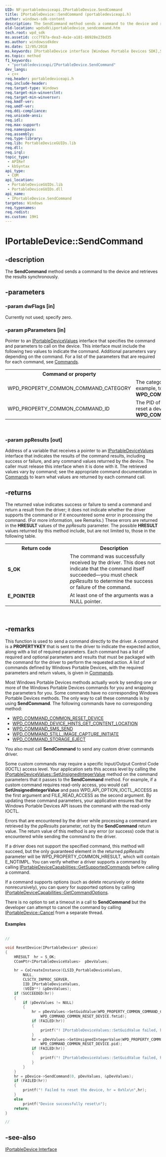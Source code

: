 ```yaml
---
UID: NF:portabledeviceapi.IPortableDevice.SendCommand
title: IPortableDevice::SendCommand (portabledeviceapi.h)
author: windows-sdk-content
description: The SendCommand method sends a command to the device and retrieves the results synchronously.
old-location: wpdsdk\iportabledevice_sendcommand.htm
tech.root: wpd_sdk
ms.assetid: ccc7f87a-dea3-4a1e-a181-86928e23bd35
ms.author: windowssdkdev
ms.date: 12/05/2018
ms.keywords: IPortableDevice interface [Windows Portable Devices SDK],SendCommand method, IPortableDevice.SendCommand, IPortableDevice::SendCommand, IPortableDeviceSendCommand, SendCommand, SendCommand method [Windows Portable Devices SDK], SendCommand method [Windows Portable Devices SDK],IPortableDevice interface, portabledeviceapi/IPortableDevice::SendCommand, wpdsdk.iportabledevice_sendcommand
ms.topic: method
f1_keywords: 
 - "portabledeviceapi/IPortableDevice.SendCommand"
dev_langs:
 - c++
req.header: portabledeviceapi.h
req.include-header: 
req.target-type: Windows
req.target-min-winverclnt: 
req.target-min-winversvr: 
req.kmdf-ver: 
req.umdf-ver: 
req.ddi-compliance: 
req.unicode-ansi: 
req.idl: 
req.max-support: 
req.namespace: 
req.assembly: 
req.type-library: 
req.lib: PortableDeviceGUIDs.lib
req.dll: 
req.irql: 
topic_type:
 - APIRef
 - kbSyntax
api_type:
 - COM
api_location:
 - PortableDeviceGUIDs.lib
 - PortableDeviceGUIDs.dll
api_name:
 - IPortableDevice.SendCommand
targetos: Windows
req.typenames: 
req.redist: 
ms.custom: 19H1
---
```


# IPortableDevice::SendCommand


## -description


The <b>SendCommand</b> method sends a command to the device and retrieves the results synchronously.
      


## -parameters




### -param dwFlags [in]

Currently not used; specify zero.
          


### -param pParameters [in]

Pointer to an <a href="https://docs.microsoft.com/windows/desktop/wpd_sdk/iportabledevicevalues">IPortableDeviceValues</a> interface that specifies the command and parameters to call on the device. This interface must include the following two values to indicate the command. Additional parameters vary depending on the command. For a list of the parameters that are required for each command, see <a href="https://docs.microsoft.com/windows/desktop/wpd_sdk/commands">Commands</a>.
            

<table>
<tr>
<th>Command or property</th>
<th>Description</th>
</tr>
<tr>
<td>WPD_PROPERTY_COMMON_COMMAND_CATEGORY</td>
<td>The category <b>GUID</b> of the command to send. For example, to reset a device, you would send <b>WPD_COMMAND_COMMON_RESET_DEVICE.fmtid</b>.</td>
</tr>
<tr>
<td>WPD_PROPERTY_COMMON_COMMAND_ID</td>
<td>The PID of the command to send. For example, to reset a device, you would send <b>WPD_COMMAND_COMMON_RESET_DEVICE.pid</b>.</td>
</tr>
</table>
 


### -param ppResults [out]

Address of a variable that receives a pointer to an <a href="https://docs.microsoft.com/windows/desktop/wpd_sdk/iportabledevicevalues">IPortableDeviceValues</a> interface that indicates the results of the command results, including success or failure, and any command values returned by the device. The caller must release this interface when it is done with it. The retrieved values vary by command; see the appropriate command documentation in <a href="https://docs.microsoft.com/windows/desktop/wpd_sdk/commands">Commands</a> to learn what values are returned by each command call.
          


## -returns



The returned value indicates success or failure to send a command and return a result from the driver; it does not indicate whether the driver supports the command or if it encountered some error in processing the command. (For more information, see Remarks.) These errors are returned in the <b>HRESULT</b> values of the <i>ppResults</i> parameter. The possible <b>HRESULT</b> values returned by this method include, but are not limited to, those in the following table.
          

<table>
<tr>
<th>Return code</th>
<th>Description</th>
</tr>
<tr>
<td width="40%">
<dl>
<dt><b>S_OK</b></dt>
</dl>
</td>
<td width="60%">
The command was successfully received by the driver. This does not indicate that the command itself succeeded—you must check <i>ppResults</i> to determine the success or failure of the command.

</td>
</tr>
<tr>
<td width="40%">
<dl>
<dt><b>E_POINTER</b></dt>
</dl>
</td>
<td width="60%">
At least one of the arguments was a NULL pointer.

</td>
</tr>
</table>
 




## -remarks



This function is used to send a command directly to the driver. A command is a <b>PROPERTYKEY</b> that is sent to the driver to indicate the expected action, along with a list of required parameters. Each command has a list of required and optional parameters and results that must be packaged with the command for the driver to perform the requested action. A list of commands defined by Windows Portable Devices, with the required parameters and return values, is given in <a href="https://docs.microsoft.com/windows/desktop/wpd_sdk/commands">Commands</a>.
      

Most Windows Portable Devices methods actually work by sending one or more of the Windows Portable Devices commands for you and wrapping the parameters for you. Some commands have no corresponding Windows Portable Devices methods. The only way to call these commands is by using <b>SendCommand</b>. The following commands have no corresponding method:
      

<ul>
<li>
<a href="https://docs.microsoft.com/windows/desktop/wpd_sdk/wpd-command-common-reset-device-command">WPD_COMMAND_COMMON_RESET_DEVICE</a>
</li>
<li>
<a href="https://docs.microsoft.com/windows/desktop/wpd_sdk/wpd-command-device-hints-get-content-location-command">WPD_COMMAND_DEVICE_HINTS_GET_CONTENT_LOCATION</a>
</li>
<li>
<a href="https://docs.microsoft.com/windows/desktop/wpd_sdk/wpd-command-sms-send-command">WPD_COMMAND_SMS_SEND</a>
</li>
<li>
<a href="https://docs.microsoft.com/windows/desktop/wpd_sdk/wpd-command-still-image-capture-initiate-command">WPD_COMMAND_STILL_IMAGE_CAPTURE_INITIATE</a>
</li>
<li>
<a href="https://docs.microsoft.com/windows/desktop/wpd_sdk/wpd-command-storage-eject-command">WPD_COMMAND_STORAGE_EJECT</a>
</li>
</ul>
You also must call <b>SendCommand</b> to send any custom driver commands driver.
      

Some custom commands may require a specific Input/Output Control Code (IOCTL) access level. Your application sets this access level by calling the <a href="https://docs.microsoft.com/windows/desktop/wpd_sdk/iportabledevicevalues-setunsignedintegervalue">IPortableDeviceValues::SetUnsignedIntegerValue</a> method on the command parameters that it passes to the <b>SendCommand</b> method. For example, if a custom command requires read-only access, you would call <b>SetUnsignedIntegerValue</b> and pass WPD_API_OPTION_IOCTL_ACCESS as the first argument and FILE_READ_ACCESS as the second argument. By updating these command parameters, your application ensures that the Windows Portable Devices API issues the command with the read-only IOCTL.
      

Errors that are encountered by the driver while processing a command are retrieved by the <i>ppResults</i> parameter, not by the <b>SendCommand</b> return value. The return value of this method is any error (or success) code that is encountered while sending the command to the driver.
      

If a driver does not support the specified command, this method will succeed, but the only guaranteed element in the returned <i>ppResults</i> parameter will be WPD_PROPERTY_COMMON_HRESULT, which will contain E_NOTIMPL. You can verify whether a driver supports a command by calling <a href="https://docs.microsoft.com/windows/desktop/api/portabledeviceapi/nf-portabledeviceapi-iportabledevicecapabilities-getsupportedcommands">IPortableDeviceCapabilities::GetSupportedCommands</a> before calling a command.
      

If a command supports options (such as delete recursively or delete nonrecursively), you can query for supported options by calling <a href="https://docs.microsoft.com/windows/desktop/api/portabledeviceapi/nf-portabledeviceapi-iportabledevicecapabilities-getcommandoptions">IPortableDeviceCapabilities::GetCommandOptions</a>.
      

There is no option to set a timeout in a call to <b>SendCommand</b> but the developer can attempt to cancel the command by calling <a href="https://docs.microsoft.com/windows/desktop/api/portabledeviceapi/nf-portabledeviceapi-iportabledevice-cancel">IPortableDevice::Cancel</a> from a separate thread.


#### Examples


```cpp

// 

void ResetDevice(IPortableDevice* pDevice)
{
    HRESULT  hr = S_OK;
    CComPtr<IPortableDeviceValues>  pDevValues;

    hr = CoCreateInstance(CLSID_PortableDeviceValues,
        NULL,
        CLSCTX_INPROC_SERVER,
        IID_IPortableDeviceValues,
        (VOID**) &pDevValues);
    if (SUCCEEDED(hr))
    {
        if (pDevValues != NULL)
        {
            hr = pDevValues->SetGuidValue(WPD_PROPERTY_COMMON_COMMAND_CATEGORY, 
                WPD_COMMAND_COMMON_RESET_DEVICE.fmtid);
            if (FAILED(hr))
            {
                printf("! IPortableDeviceValues::SetGuidValue failed, hr= 0x%lx\n", hr);
            }
            hr = pDevValues->SetUnsignedIntegerValue(WPD_PROPERTY_COMMON_COMMAND_ID,
                WPD_COMMAND_COMMON_RESET_DEVICE.pid);
            if (FAILED(hr))
            {
                printf("! IPortableDeviceValues::SetGuidValue failed, hr= 0x%lx\n", hr);
            }
        }
    }
    hr = pDevice->SendCommand(0, pDevValues, &pDevValues);
    if (FAILED(hr))
    {
        printf("! Failed to reset the device, hr = 0x%lx\n",hr);
    }
    else
        printf("Device successfully reset\n");
    return;
}

//

```





## -see-also




<a href="https://docs.microsoft.com/windows/desktop/api/portabledeviceapi/nn-portabledeviceapi-iportabledevice">IPortableDevice Interface</a>
 

 

